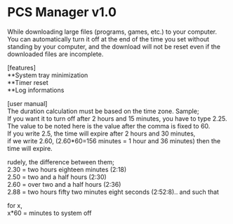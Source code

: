 # PCS Manager v1.0

While downloading large files (programs, games, etc.) to your computer. You can automatically turn it off at the end of the time you set without standing by your computer, and the download will not be reset even if the downloaded files are incomplete.

[features] <br />
**System tray minimization <br />
**Timer reset <br />
**Log informations <br />

[user manual] <br />
The duration calculation must be based on the time zone. Sample;  <br />
If you want it to turn off after 2 hours and 15 minutes, you have to type 2.25.  <br />
The value to be noted here is the value after the comma is fixed to 60.  <br />
If you write 2.5, the time will expire after 2 hours and 30 minutes,  <br />
if we write 2.60, (2.60*60=156 minutes = 1 hour and 36 minutes) then the time will expire.  <br />

rudely, the difference between them; <br />
2.30 = two hours eighteen minutes (2:18) <br />
2.50 = two and a half hours (2:30) <br />
2.60 = over two and a half hours (2:36) <br />
2.88 = two hours fifty two minutes eight seconds (2:52:8).. and such that<br />

for x, <br />
x*60 = minutes to system off <br />
